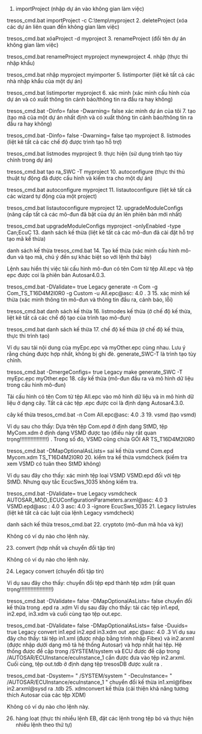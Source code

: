 1. importProject (nhập dự án vào không gian làm việc)

tresos_cmd.bat importProject -c C:\temp\myproject
2. deleteProject (xóa các dự án liên quan đến không gian làm việc)

tresos_cmd.bat xóaProject -d myproject
3. renameProject (đổi tên dự án không gian làm việc)

tresos_cmd.bat renameProject myproject mynewproject
4. nhập (thực thi nhập khẩu)

tresos_cmd.bat nhập myproject myimporter
5. listimporter (liệt kê tất cả các nhà nhập khẩu của một dự án)

tresos_cmd.bat listimporter myproject
6. xác minh (xác minh cấu hình của dự án và có xuất thông tin cảnh báo/thông tin ra đầu ra hay không)

tresos_cmd.bat -Dinfo= false -Dwarning= false xác minh dự án của tôi
7. tạo (tạo mã của một dự án nhất định và có xuất thông tin cảnh báo/thông tin ra đầu ra hay không)

tresos_cmd.bat -Dinfo= false -Dwarning= false tạo myproject
8. listmodes (liệt kê tất cả các chế độ được trình tạo hỗ trợ)

tresos_cmd.bat listmodes myproject
9. thực hiện (sử dụng trình tạo tùy chỉnh trong dự án)

tresos_cmd.bat tạo ra_SWC -T myproject
10. autoconfigure (thực thi thủ thuật tự động đã được cấu hình và kiểm tra cho một dự án)

tresos_cmd.bat autoconfigure myproject
11. listautoconfigure (liệt kê tất cả các wizard tự động của một project)

tresos_cmd.bat listautoconfigure myproject
12. upgradeModuleConfigs (nâng cấp tất cả các mô-đun đã bật của dự án lên phiên bản mới nhất)

tresos_cmd.bat upgradeModuleConfigs myproject -onlyEnabled -type Can;EcuC
13. danh sách kế thừa (liệt kê tất cả các mô-đun đã cài đặt hỗ trợ tạo mã kế thừa)

danh sách kế thừa tresos_cmd.bat
14. Tạo kế thừa (xác minh cấu hình mô-đun và tạo mã, chú ý đến sự khác biệt so với lệnh thứ bảy)

Lệnh sau hiển thị việc tải cấu hình mô-đun có tên Com từ tệp All.epc và tệp epc được coi là phiên bản Autosar4.0.3.

tresos_cmd.bat -DValidate= true Legacy generate -n Com -g Com_TS_T16D4M2I0R0 -g Custom -u All.epc@asc: 4.0 . 3
15. xác minh kế thừa (xác minh thông tin mô-đun và thông tin đầu ra, cảnh báo, lỗi)

tresos_cmd.bat danh sách kế thừa
16. listmodes kế thừa (ở chế độ kế thừa, liệt kê tất cả các chế độ tạo của trình tạo mô-đun)

tresos_cmd.bat danh sách kế thừa
17. chế độ kế thừa (ở chế độ kế thừa, thực thi trình tạo)

Ví dụ sau tải nội dung của myEpc.epc và myOther.epc cùng nhau. Lưu ý rằng chúng được hợp nhất, không bị ghi đè. generate_SWC-T là trình tạo tùy chỉnh.

tresos_cmd.bat -DmergeConfigs= true Legacy make generate_SWC -T myEpc.epc myOther.epc
18. cây kế thừa (mô-đun đầu ra và mô hình dữ liệu trong cấu hình mô-đun)

Tải cấu hình có tên Com từ tệp All.epc vào mô hình dữ liệu và in mô hình dữ liệu ở dạng cây. Tất cả các tệp .epc được coi là định dạng Autosar4.3.0.

cây kế thừa tresos_cmd.bat -n Com All.epc@asc: 4.0 .3
19. vsmd (tạo vsmd)

Ví dụ sau cho thấy: Dựa trên tệp Com.epd ở định dạng StMD, tệp MyCom.xdm ở định dạng VSMD được tạo (điều này rất quan trọng!!!!!!!!!!!!!!!!!!) . Trong số đó, VSMD cũng chứa GÓI AR TS_T16D4M2I0R0

tresos_cmd.bat -DMapOptionalAsLists= sai kế thừa vsmd Com.epd Mycom.xdm TS_T16D4M2I0R0
20. kiểm tra kế thừa vsmdcheck (kiểm tra xem VSMD có tuân theo StMD không)

Ví dụ sau đây cho thấy: xác minh tệp loại VSMD VSMD.epd đối với tệp StMD. Nhưng quy tắc EcucSws_1035 không kiểm tra.

tresos_cmd.bat -DValidate= true Legacy vsmdcheck AUTOSAR_MOD_ECUConfigurationParameters.arxml@asc: 4.0 3 VSMD.epd@asc : 4.0 3 asc: 4.0 3 -ignore EcucSws_1035
21. Legacy listrules (liệt kê tất cả các luật của lệnh Legacy vsmdcheck)

danh sách kế thừa tresos_cmd.bat
22. cryptoto (mô-đun mã hóa và ký)

Không có ví dụ nào cho lệnh này.

23. convert (hợp nhất và chuyển đổi tập tin)

Không có ví dụ nào cho lệnh này.

24. Legacy convert (chuyển đổi tập tin)

Ví dụ sau đây cho thấy: chuyển đổi tệp epd thành tệp xdm (rất quan trọng!!!!!!!!!!!!!!!!!!!!!)

tresos_cmd.bat -DValidate= false -DMapOptionalAsLists= false chuyển đổi kế thừa trong .epd ra .xdm
Ví dụ sau đây cho thấy: tải các tệp in1.epd, in2.epd, in3.xdm và cuối cùng tạo tệp out.epc.

tresos_cmd.bat -DValidate= false -DMapOptionalAsLists= false -Duuids= true Legacy convert in1.epd in2.epd in3.xdm out .epc @asc: 4.0 .3
Ví dụ sau đây cho thấy: tải tệp in1.xml (được nhập bằng trình nhập Fibex) và in2.arxml (được nhập dưới dạng mô tả hệ thống Autosar) và hợp nhất hai tệp. Hệ thống được đề cập trong /SYSTEM/system và ECU được đề cập trong /AUTOSAR/ECUInstance/ecuInstance_1  cần được đưa vào tệp in2.arxml. Cuối cùng, tệp out.tdb ở định dạng tệp tresosDB được xuất ra .

tresos_cmd.bat -Dsystem= " /SYSTEM/system " -DecuInstance= " /AUTOSAR/ECUInstance/ecuInstance_1 " chuyển đổi kế thừa in1.xml@fibex in2.arxml@sysd ra .tdb
25. xdmconvert kế thừa (cải thiện khả năng tương thích Autosar của các tệp XDM)

Không có ví dụ nào cho lệnh này.

26. hàng loạt (thực thi nhiều lệnh EB, đặt các lệnh trong tệp bó và thực hiện nhiều lệnh theo thứ tự)
